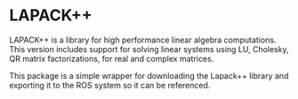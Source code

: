 LAPACK++
========

LAPACK++ is a library for high performance linear algebra computations.
This version includes support for solving linear systems using LU, Cholesky,
QR matrix factorizations, for real and complex matrices.
     
This package is a simple wrapper for downloading the Lapack++ library
and exporting it to the ROS system so it can be referenced.
